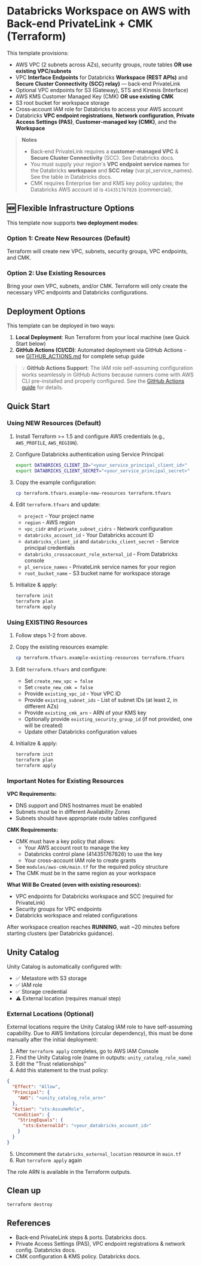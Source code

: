 # Databricks Workspace on AWS with **Back-end PrivateLink** + **CMK** (Terraform)

This template provisions:
- AWS VPC (2 subnets across AZs), security groups, route tables **OR use existing VPC/subnets**
- VPC **Interface Endpoints** for Databricks **Workspace (REST APIs)** and **Secure Cluster Connectivity (SCC) relay)** — back‑end PrivateLink
- Optional VPC endpoints for S3 (Gateway), STS and Kinesis (Interface)
- AWS KMS Customer Managed Key (CMK) **OR use existing CMK**
- S3 root bucket for workspace storage
- Cross‑account IAM role for Databricks to access your AWS account
- Databricks **VPC endpoint registrations**, **Network configuration**, **Private Access Settings (PAS)**, **Customer‑managed key (CMK)**, and the **Workspace**

> **Notes**
> - Back‑end PrivateLink requires a **customer‑managed VPC** & **Secure Cluster Connectivity** (SCC). See Databricks docs.
> - You must supply your region's **VPC endpoint service names** for the Databricks **workspace** and **SCC relay** (var.pl_service_names). See the table in Databricks docs.
> - CMK requires Enterprise tier and KMS key policy updates; the Databricks AWS account id is `414351767826` (commercial).

## 🆕 Flexible Infrastructure Options

This template now supports **two deployment modes**:

### Option 1: Create New Resources (Default)
Terraform will create new VPC, subnets, security groups, VPC endpoints, and CMK.

### Option 2: Use Existing Resources
Bring your own VPC, subnets, and/or CMK. Terraform will only create the necessary VPC endpoints and Databricks configurations.

## Deployment Options

This template can be deployed in two ways:

1. **Local Deployment**: Run Terraform from your local machine (see Quick Start below)
2. **GitHub Actions (CI/CD)**: Automated deployment via GitHub Actions - see [GITHUB_ACTIONS.md](GITHUB_ACTIONS.md) for complete setup guide

> 💡 **GitHub Actions Support**: The IAM role self-assuming configuration works seamlessly in GitHub Actions because runners come with AWS CLI pre-installed and properly configured. See the [GitHub Actions guide](GITHUB_ACTIONS.md) for details.

## Quick Start

### Using NEW Resources (Default)

1. Install Terraform >= 1.5 and configure AWS credentials (e.g., `AWS_PROFILE`, `AWS_REGION`).

2. Configure Databricks authentication using Service Principal:
   ```bash
   export DATABRICKS_CLIENT_ID="<your_service_principal_client_id>"
   export DATABRICKS_CLIENT_SECRET="<your_service_principal_secret>"
   ```

3. Copy the example configuration:
   ```bash
   cp terraform.tfvars.example-new-resources terraform.tfvars
   ```

4. Edit `terraform.tfvars` and update:
   - `project` - Your project name
   - `region` - AWS region
   - `vpc_cidr` and `private_subnet_cidrs` - Network configuration
   - `databricks_account_id` - Your Databricks account ID
   - `databricks_client_id` and `databricks_client_secret` - Service principal credentials
   - `databricks_crossaccount_role_external_id` - From Databricks console
   - `pl_service_names` - PrivateLink service names for your region
   - `root_bucket_name` - S3 bucket name for workspace storage

5. Initialize & apply:
   ```bash
   terraform init
   terraform plan
   terraform apply
   ```

### Using EXISTING Resources

1. Follow steps 1-2 from above.

2. Copy the existing resources example:
   ```bash
   cp terraform.tfvars.example-existing-resources terraform.tfvars
   ```

3. Edit `terraform.tfvars` and configure:
   - Set `create_new_vpc = false`
   - Set `create_new_cmk = false`
   - Provide `existing_vpc_id` - Your VPC ID
   - Provide `existing_subnet_ids` - List of subnet IDs (at least 2, in different AZs)
   - Provide `existing_cmk_arn` - ARN of your KMS key
   - Optionally provide `existing_security_group_id` (if not provided, one will be created)
   - Update other Databricks configuration values

4. Initialize & apply:
   ```bash
   terraform init
   terraform plan
   terraform apply
   ```

### Important Notes for Existing Resources

**VPC Requirements:**
- DNS support and DNS hostnames must be enabled
- Subnets must be in different Availability Zones
- Subnets should have appropriate route tables configured

**CMK Requirements:**
- CMK must have a key policy that allows:
  - Your AWS account root to manage the key
  - Databricks control plane (414351767826) to use the key
  - Your cross-account IAM role to create grants
- See `modules/aws-cmk/main.tf` for the required policy structure
- The CMK must be in the same region as your workspace

**What Will Be Created (even with existing resources):**
- VPC endpoints for Databricks workspace and SCC (required for PrivateLink)
- Security groups for VPC endpoints
- Databricks workspace and related configurations

After workspace creation reaches **RUNNING**, wait ~20 minutes before starting clusters (per Databricks guidance).

## Unity Catalog

Unity Catalog is automatically configured with:
- ✅ Metastore with S3 storage
- ✅ IAM role
- ✅ Storage credential
- ⚠️ External location (requires manual step)

### External Locations (Optional)

External locations require the Unity Catalog IAM role to have self-assuming capability. Due to AWS limitations (circular dependency), this must be done manually after the initial deployment:

1. After `terraform apply` completes, go to AWS IAM Console
2. Find the Unity Catalog role (name in outputs: `unity_catalog_role_name`)
3. Edit the "Trust relationships"
4. Add this statement to the trust policy:
```json
{
  "Effect": "Allow",
  "Principal": {
    "AWS": "<unity_catalog_role_arn>"
  },
  "Action": "sts:AssumeRole",
  "Condition": {
    "StringEquals": {
      "sts:ExternalId": "<your_databricks_account_id>"
    }
  }
}
```
5. Uncomment the `databricks_external_location` resource in `main.tf`
6. Run `terraform apply` again

The role ARN is available in the Terraform outputs.

## Clean up
```bash
terraform destroy
```

## References
- Back‑end PrivateLink steps & ports. Databricks docs.
- Private Access Settings (PAS), VPC endpoint registrations & network config. Databricks docs.
- CMK configuration & KMS policy. Databricks docs.
